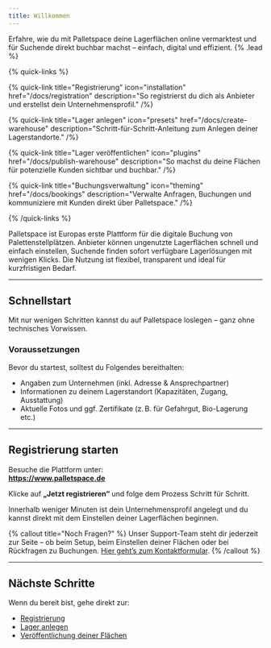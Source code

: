 ```yaml
---
title: Willkommen
---
```


Erfahre, wie du mit Palletspace deine Lagerflächen online vermarktest und für Suchende direkt buchbar machst – einfach, digital und effizient. {% .lead %}

{% quick-links %}

{% quick-link title="Registrierung" icon="installation" href="/docs/registration" description="So registrierst du dich als Anbieter und erstellst dein Unternehmensprofil." /%}

{% quick-link title="Lager anlegen" icon="presets" href="/docs/create-warehouse" description="Schritt-für-Schritt-Anleitung zum Anlegen deiner Lagerstandorte." /%}

{% quick-link title="Lager veröffentlichen" icon="plugins" href="/docs/publish-warehouse" description="So machst du deine Flächen für potenzielle Kunden sichtbar und buchbar." /%}

{% quick-link title="Buchungsverwaltung" icon="theming" href="/docs/bookings" description="Verwalte Anfragen, Buchungen und kommuniziere mit Kunden direkt über Palletspace." /%}

{% /quick-links %}

Palletspace ist Europas erste Plattform für die digitale Buchung von Palettenstellplätzen. Anbieter können ungenutzte Lagerflächen schnell und einfach einstellen, Suchende finden sofort verfügbare Lagerlösungen mit wenigen Klicks. Die Nutzung ist flexibel, transparent und ideal für kurzfristigen Bedarf.

---

## Schnellstart

Mit nur wenigen Schritten kannst du auf Palletspace loslegen – ganz ohne technisches Vorwissen.

### Voraussetzungen

Bevor du startest, solltest du Folgendes bereithalten:

- Angaben zum Unternehmen (inkl. Adresse & Ansprechpartner)
- Informationen zu deinem Lagerstandort (Kapazitäten, Zugang, Ausstattung)
- Aktuelle Fotos und ggf. Zertifikate (z. B. für Gefahrgut, Bio-Lagerung etc.)

--- 

## Registrierung starten

Besuche die Plattform unter:  
**https://www.palletspace.de**

Klicke auf **„Jetzt registrieren“** und folge dem Prozess Schritt für Schritt.

Innerhalb weniger Minuten ist dein Unternehmensprofil angelegt und du kannst direkt mit dem Einstellen deiner Lagerflächen beginnen.

{% callout title="Noch Fragen?" %}
Unser Support-Team steht dir jederzeit zur Seite – ob beim Setup, beim Einstellen deiner Flächen oder bei Rückfragen zu Buchungen. [Hier geht’s zum Kontaktformular](https://warespace.de/de/kontakt).
{% /callout %}

---

## Nächste Schritte

Wenn du bereit bist, gehe direkt zur:

- [Registrierung](/docs/registration)
- [Lager anlegen](/docs/create-warehouse)
- [Veröffentlichung deiner Flächen](/docs/publish-warehouse)
